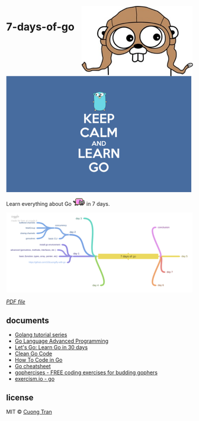 <img src="./assets/gopher.jpg" align="right" width="300" />

# 7-days-of-go

<img src="./assets/learn_go.png" width="500" />

Learn everything about Go <img height="20" alt="nyan_cat" src="./assets/nyan_cat.gif" /> in 7 days.

![roadmap](./assets/roadmap.png)

*[PDF file](./assets/roadmap.pdf)*

## documents

- [Golang tutorial series](https://golangbot.com/learn-golang-series/)
- [Go Language Advanced Programming](https://zalopay-oss.github.io/go-advanced/)
- [Let's Go: Learn Go in 30 days](https://dev.to/canro91/let-s-go-learn-go-in-30-days-3dg9)
- [Clean Go Code](https://github.com/Pungyeon/clean-go-article)
- [How To Code in Go](https://www.digitalocean.com/community/tutorial_series/how-to-code-in-go)
- [Go cheatsheet](https://devhints.io/go)
- [gophercises - FREE coding exercises for budding gophers](https://gophercises.com/)
- [exercism.io - go](https://exercism.io/tracks/go)

## license

MIT © [Cuong Tran](https://github.com/103cuong)
